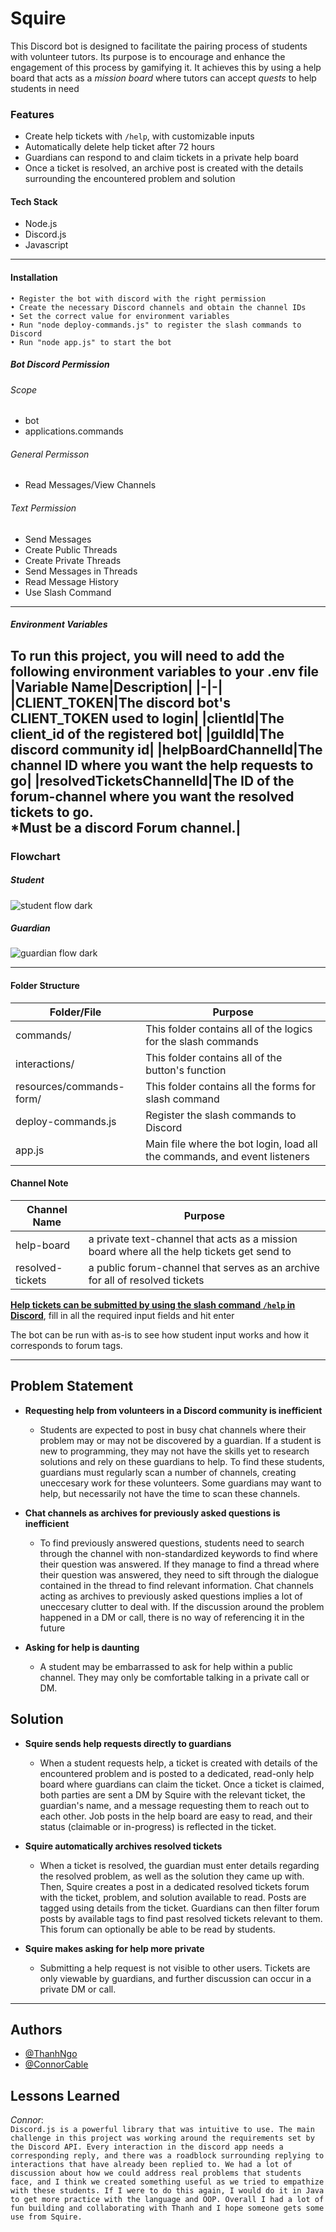 
# Squire

This Discord bot is designed to facilitate the pairing process of students with volunteer tutors. Its purpose is to encourage and enhance the engagement of this process by gamifying it. It achieves this by using a help board that acts as a <i>mission board</i> where tutors can accept <i>quests</i> to help students in need

### Features
- Create help tickets with `/help`, with customizable inputs
- Automatically delete help ticket after 72 hours
- Guardians can respond to and claim tickets in a private help board
- Once a ticket is resolved, an archive post is created with the details surrounding the encountered problem and solution

#### Tech Stack
- Node.js
- Discord.js
- Javascript
---
#### Installation
    • Register the bot with discord with the right permission
    • Create the necessary Discord channels and obtain the channel IDs
    • Set the correct value for environment variables
    • Run "node deploy-commands.js" to register the slash commands to Discord
    • Run "node app.js" to start the bot
##### Bot Discord Permission
###### Scope
- bot
- applications.commands
###### General Permisson
- Read Messages/View Channels
###### Text Permission
- Send Messages
- Create Public Threads
- Create Private Threads
- Send Messages in Threads
- Read Message History
- Use Slash Command
---
##### Environment Variables
To run this project, you will need to add the following environment variables to your .env file
|Variable Name|Description|
|-|-|
|CLIENT_TOKEN|The discord bot's CLIENT_TOKEN used to login|
|clientId|The client_id of the registered bot|
|guildId|The discord community id|
|helpBoardChannelId|The channel ID where you want the help requests to go|
|resolvedTicketsChannelId|The ID of the forum-channel where you want the resolved tickets to go. <br/><b>*Must be a discord Forum channel</b>.|
---
### Flowchart
##### Student
![student flow dark](https://user-images.githubusercontent.com/12405800/229955215-e8d261d6-e61a-4a69-8c96-4f4fc40554d8.png)
##### Guardian
![guardian flow dark](https://user-images.githubusercontent.com/12405800/230002998-5f2feaa2-012a-4c3c-85ea-7159ad98f3f9.png)



---
#### Folder Structure


|Folder/File|Purpose|
|---|---|
|commands/|This folder contains all of the logics for the slash commands|
|interactions/|This folder contains all of the button's function|
|resources/commands-form/|This folder contains all the forms for slash command|
|deploy-commands.js|Register the slash commands to Discord|
|app.js|Main file where the bot login, load all the commands, and event listeners|

#### Channel Note
|Channel Name|Purpose|
|-|-|
|help-board|a private text-channel that acts as a mission board where all the help tickets get send to|
|resolved-tickets|a public forum-channel that serves as an archive for all of resolved tickets|

<u><b>Help tickets can be submitted by using the slash command `/help` in Discord</b></u>, fill in all the required input fields and hit enter

The bot can be run with as-is to see how student input works and how it corresponds to forum tags.

---

## Problem Statement


- <b>Requesting help from volunteers in a Discord community is inefficient</b>
    - Students are expected to post in busy chat channels where their problem may or may not be discovered by a guardian. If a student is new to programming, they may not have the skills yet to research solutions and rely on these guardians to help. To find these students, guardians must regularly scan a number of channels, creating uneccesary work for these volunteers. Some guardians may want to help, but necessarily not have the time to scan these channels.

- <b>Chat channels as archives for previously asked questions is inefficient</b>
    - To find previously answered questions, students need to search through the channel with non-standardized keywords to find where their question was answered. If they manage to find a thread where their question was answered, they need to sift through the dialogue contained in the thread to find relevant information. Chat channels acting as archives to previously asked questions implies a lot of uneccesary clutter to deal with. If the discussion around the problem happened in a DM or call, there is no way of referencing it in the future

- <b>Asking for help is daunting</b>
    - A student may be embarrassed to ask for help within a public channel. They may only be comfortable talking in a private call or DM. 

    

## Solution

- <b>Squire sends help requests directly to guardians</b>
    - When a student requests help, a ticket is created with details of the encountered problem and is posted to a dedicated, read-only help board where guardians can claim the ticket. Once a ticket is claimed, both parties are sent a DM by Squire with the relevant ticket, the guardian's name,  and a message requesting them to reach out to each other. Job posts in the help board are easy to read, and their status (claimable or in-progress) is reflected in the ticket.

- <b>Squire automatically archives resolved tickets</b>
    - When a ticket is resolved, the guardian must enter details regarding the resolved problem, as well as the solution they came up with. Then, Squire creates a post in a dedicated resolved tickets forum with the ticket, problem, and solution available to read. Posts are tagged using details from the ticket. Guardians can then filter forum posts by available tags to find past resolved tickets relevant to them. This forum can optionally be able to be read by students.

- <b>Squire makes asking for help more private</b>
    - Submitting a help request is not visible to other users. Tickets are only viewable by guardians, and further discussion can occur in a private DM or call. 

---

## Authors

- [@ThanhNgo](https://www.github.com/thanhn062)
- [@ConnorCable](https://www.github.com/ConnorCable)


## Lessons Learned

*Connor*:    
    `Discord.js is a powerful library that was intuitive to use. The main challenge in this project was working around the requirements set by the Discord API. Every interaction in the discord app needs a corresponding reply, and there was a roadblock surrounding replying to interactions that have already been replied to. We had a lot of discussion about how we could address real problems that students face, and I think we created something useful as we tried to empathize with these students. If I were to do this again, I would do it in Java to get more practice with the language and OOP. Overall I had a lot of fun building and collaborating with Thanh and I hope someone gets some use from Squire.`

